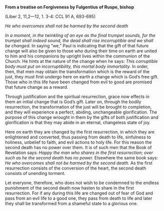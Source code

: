 

**From a treatise on Forgiveness by Fulgentius of Ruspe, bishop**

(Liber 2, 11,2—12, 1. 3-4: CCL 91 A, 693-695)

_He who overcomes shall not be harmed by the second death_

_In a moment, in the twinkling of an eye as the final trumpet sounds, for the trumpet shall indeed sound, the dead shall rise incorruptible and we shall be changed._ In saying “we,” Paul is indicating that the gift of that future change will also be given to those who during their time on earth are united to him and his companions by upright lives within the communion of the Church. He hints at the nature of the change when he says: _This corruptible body must put on incorruptibility, this mortal body immortality._ In order, then, that men may obtain the transformation which is the reward of the just, they must first undergo here on earth a change which is God’s free gift. Those who in this life have been changed from evil to good are promised that future change as a reward.

Through justification and the spiritual resurrection, grace now effects in them an initial change that is God’s gift. Later on, through the bodily resurrection, the transformation of the just will be brought to completion, and they will experience a perfect, abiding, unchangeable glorification. The purpose of this change wrought in them by the gifts of both justification and glorification is that they may abide in an eternal, changeless state of joy.

Here on earth they are changed by the first resurrection, in which they are enlightened and converted, thus passing from death to life, sinfulness to holiness, unbelief to faith, and evil actions to holy life. For this reason the second death has no power over them. It is of such men that the Book of Revelation says: _Happy the man who shares in the first resurrection; over such as he the second death has no power._ Elsewhere the same book says: _He who overcomes shall not be harmed by the second death._ As the first resurrection consists of the conversion of the heart, the second death consists of unending torment.

Let everyone, therefore, who does not wish to be condemned to the endless punishment of the second death now hasten to share in the first resurrection. For if any during this life are changed out of fear of God and pass from an evil life to a good one, they pass from death to life and later they shall be transformed from a shameful state to a glorious one.

